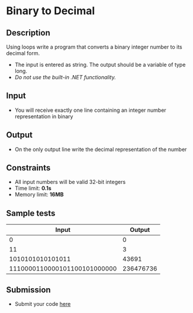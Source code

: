 # Binary to Decimal

## Description
Using loops write a program that converts a binary integer number to its decimal form.
  - The input is entered as string. The output should be a variable of type long.
  - _Do not use the built-in .NET functionality._

## Input
- You will receive exactly one line containing an integer number representation in binary

## Output
- On the only output line write the decimal representation of the number

## Constraints
- All input numbers will be valid 32-bit integers
- Time limit: **0.1s**
- Memory limit: **16MB**

## Sample tests

|     Input                    |     Output     |
|------------------------------|----------------|
| 0                            | 0              |
| 11                           | 3              |
| 1010101010101011             | 43691          |
| 1110000110000101100101000000 | 236476736      |

## Submission
- Submit your code [here](http://bgcoder.com/Contests/Compete/Index/312#10)
